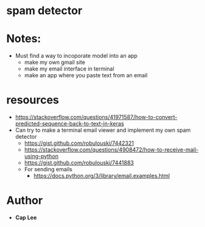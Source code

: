 # spam detector
# Notes:
- Must find a way to incoporate model into an app
  - make my own gmail site
  - make my email interface in terminal
  - make an app where you paste text from an email
# resources
- https://stackoverflow.com/questions/41971587/how-to-convert-predicted-sequence-back-to-text-in-keras
- Can try to make a terminal email viewer and implement my own spam detector
  - https://gist.github.com/robulouski/7442321
  - https://stackoverflow.com/questions/4908472/how-to-receive-mail-using-python
  - https://gist.github.com/robulouski/7441883
  - For sending emails
  	- https://docs.python.org/3/library/email.examples.html
# Author
- **Cap Lee**
